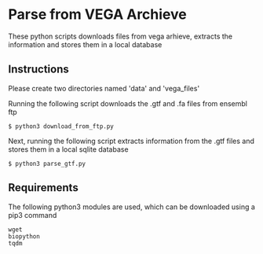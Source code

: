# Parse from VEGA Archieve

These python scripts downloads files from vega arhieve, extracts the information and stores them in a local database

## Instructions

Please create two directories named 'data' and 'vega_files'

Running the following script downloads the .gtf and .fa files from ensembl ftp

```
$ python3 download_from_ftp.py
```

Next, running the following script extracts information from the .gtf files and stores them in a local sqlite database

```
$ python3 parse_gtf.py
```

## Requirements 

The following python3 modules are used, which can be downloaded using a pip3 command

```
wget
biopython
tqdm
```
